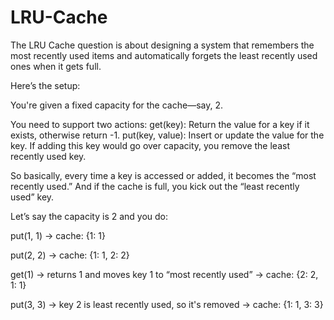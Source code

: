 # LRU-Cache
The LRU Cache question is about designing a system that remembers the most recently used items and automatically forgets the least recently used ones when it gets full.

Here’s the setup:

You're given a fixed capacity for the cache—say, 2.

You need to support two actions:
get(key): Return the value for a key if it exists, otherwise return -1.
put(key, value): Insert or update the value for the key. If adding this key would go over capacity, you remove the least recently used key.

So basically, every time a key is accessed or added, it becomes the “most recently used.” And if the cache is full, you kick out the “least recently used” key.

Let’s say the capacity is 2 and you do:

put(1, 1) → cache: {1: 1}

put(2, 2) → cache: {1: 1, 2: 2}

get(1) → returns 1 and moves key 1 to “most recently used” → cache: {2: 2, 1: 1}

put(3, 3) → key 2 is least recently used, so it's removed → cache: {1: 1, 3: 3}
